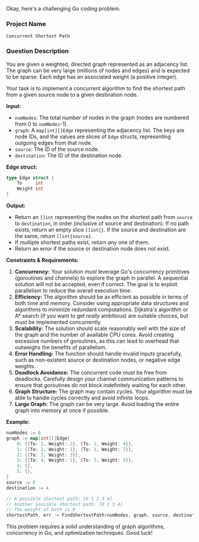 Okay, here's a challenging Go coding problem.

### Project Name

```
Concurrent Shortest Path
```

### Question Description

You are given a weighted, directed graph represented as an adjacency list. The graph can be very large (millions of nodes and edges) and is expected to be sparse.  Each edge has an associated weight (a positive integer).

Your task is to implement a concurrent algorithm to find the shortest path from a given source node to a given destination node.

**Input:**

*   `numNodes`: The total number of nodes in the graph (nodes are numbered from 0 to `numNodes`-1).
*   `graph`: A `map[int][]Edge` representing the adjacency list. The keys are node IDs, and the values are slices of `Edge` structs, representing outgoing edges from that node.
*   `source`: The ID of the source node.
*   `destination`: The ID of the destination node.

**Edge struct:**

```go
type Edge struct {
    To     int
    Weight int
}
```

**Output:**

*   Return an `[]int` representing the nodes on the shortest path from `source` to `destination`, in order (inclusive of source and destination). If no path exists, return an empty slice `[]int{}`.  If the source and destination are the same, return `[]int{source}`.
*   If multiple shortest paths exist, return *any* one of them.
*   Return an error if the source or destination node does not exist.

**Constraints & Requirements:**

1.  **Concurrency:** Your solution *must* leverage Go's concurrency primitives (goroutines and channels) to explore the graph in parallel. A sequential solution will not be accepted, even if correct. The goal is to exploit parallelism to reduce the overall execution time.
2.  **Efficiency:** The algorithm should be as efficient as possible in terms of both time and memory.  Consider using appropriate data structures and algorithms to minimize redundant computations.  Dijkstra's algorithm or A\* search (if you want to get *really* ambitious) are suitable choices, but *must* be implemented concurrently.
3.  **Scalability:**  The solution should scale reasonably well with the size of the graph and the number of available CPU cores. Avoid creating excessive numbers of goroutines, as this can lead to overhead that outweighs the benefits of parallelism.
4.  **Error Handling:** The function should handle invalid inputs gracefully, such as non-existent source or destination nodes, or negative edge weights.
5.  **Deadlock Avoidance:**  The concurrent code *must* be free from deadlocks. Carefully design your channel communication patterns to ensure that goroutines do not block indefinitely waiting for each other.
6.  **Graph Structure:** The graph may contain cycles. Your algorithm must be able to handle cycles correctly and avoid infinite loops.
7.  **Large Graph:** The graph can be very large.  Avoid loading the entire graph into memory at once if possible.

**Example:**

```go
numNodes := 6
graph := map[int][]Edge{
    0: {{To: 1, Weight: 2}, {To: 2, Weight: 4}},
    1: {{To: 2, Weight: 1}, {To: 3, Weight: 7}},
    2: {{To: 3, Weight: 3}},
    3: {{To: 4, Weight: 1}, {To: 5, Weight: 5}},
    4: {},
    5: {},
}
source := 0
destination := 4

// A possible shortest path: [0 1 2 3 4]
// Another possible shortest path: [0 2 3 4]
// The weight of both is 9
shortestPath, err := FindShortestPath(numNodes, graph, source, destination)
```

This problem requires a solid understanding of graph algorithms, concurrency in Go, and optimization techniques. Good luck!

